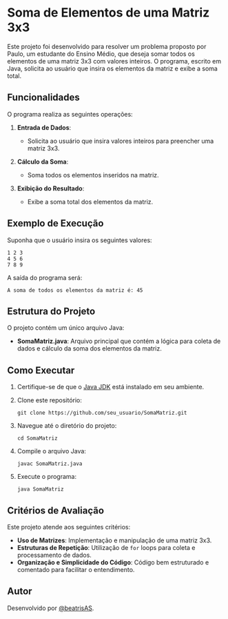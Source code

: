 # Soma de Elementos de uma Matriz 3x3

Este projeto foi desenvolvido para resolver um problema proposto por Paulo, um estudante do Ensino Médio, que deseja somar todos os elementos de uma matriz 3x3 com valores inteiros. O programa, escrito em Java, solicita ao usuário que insira os elementos da matriz e exibe a soma total.

## Funcionalidades

O programa realiza as seguintes operações:

1. **Entrada de Dados**:
   - Solicita ao usuário que insira valores inteiros para preencher uma matriz 3x3.

2. **Cálculo da Soma**:
   - Soma todos os elementos inseridos na matriz.

3. **Exibição do Resultado**:
   - Exibe a soma total dos elementos da matriz.

## Exemplo de Execução

Suponha que o usuário insira os seguintes valores:

```
1 2 3
4 5 6
7 8 9
```

A saída do programa será:

```shell
A soma de todos os elementos da matriz é: 45
```

## Estrutura do Projeto

O projeto contém um único arquivo Java:

- **SomaMatriz.java**: Arquivo principal que contém a lógica para coleta de dados e cálculo da soma dos elementos da matriz.

## Como Executar

1. Certifique-se de que o [Java JDK](https://www.oracle.com/java/technologies/javase-downloads.html) está instalado em seu ambiente.
2. Clone este repositório:

   ```shell
   git clone https://github.com/seu_usuario/SomaMatriz.git
   ```

3. Navegue até o diretório do projeto:

   ```shell
   cd SomaMatriz
   ```

4. Compile o arquivo Java:

   ```shell
   javac SomaMatriz.java
   ```

5. Execute o programa:

   ```shell
   java SomaMatriz
   ```

## Critérios de Avaliação

Este projeto atende aos seguintes critérios:
- **Uso de Matrizes**: Implementação e manipulação de uma matriz 3x3.
- **Estruturas de Repetição**: Utilização de `for` loops para coleta e processamento de dados.
- **Organização e Simplicidade do Código**: Código bem estruturado e comentado para facilitar o entendimento.

## Autor

Desenvolvido por [@beatrisAS](https://github.com/beatrisAS).
